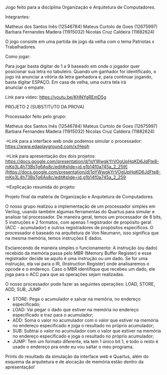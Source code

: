 Jogo feito para a disciplina Organização e Arquitetura de Computadores.

Integrantes:

Matheus dos Santos Inês (12546784)
Mateus Curtolo de Goes (12675997)
Barbara Fernandes Madera (11915032)
Nicolas Cruz Caldeira (11882624)


O jogo consiste em uma partida de jogo da velha com o tema Patriotas x Trabalhadores. 

Como jogar:

Para jogar basta digitar de 1 a 9 baseado em onde o jogador quer posicionar sua letra no tabuleiro. Quando um ganhador for identificado, o jogo irá anunciar a vitória da letra ganhadora e, para continuar jogando, basta digitar ESPAÇO. Em casa de velha, uma outra tela irá anunciar o empate.




Link para vídeo: https://youtu.be/KHNYgREmD5g




PROJETO 2 (SUBSTITUTO DA PROVA)

Processador feito pelo grupo:

Matheus dos Santos Inês (12546784)
Mateus Curtolo de Goes (12675997)
Barbara Fernandes Madera (11915032)
Nicolas Cruz Caldeira (11882624)

→Link para a interface web onde podemos simular o processador: https://www.edaplayground.com/x/Heqh

→Link para apresentação dos dois projetos: https://docs.google.com/presentation/d/1oYWwgkYrVOgUpHqKD6JdFte8-mKq3L4h73BsTg6As8c/edit#slide=id.g1b14f0a745a_2_259](https://docs.google.com/presentation/d/1oYWwgkYrVOgUpHqKD6JdFte8-mKq3L4h73BsTg6As8c/edit#slide=id.g1b14f0a745a_2_259

→Explicação resumida do projeto:

Projeto final da matéria de Organização e Arquitetura de Computadores. 

O nosso grupo realizou a implementação de um processador simples em Verilog, usando também algumas ferramentas do Quartus para simular e analisar tal processador.
De maneira geral, temos um processador de 8 bits, 5 instruções e 2 formatos, com apenas 1 registrador de propósito geral (ACC - acumulador) e outros registradores de propósitos específicos. 
O processador é baseado na arquitetura de Von Neumann, isso significa que na mesma memória, temos instruções E dados. 

Esclarecendo de maneira simples o funcionamento: 
A instrução (ou dado) recebido da memória passa pelo MBR (Memory Buffer Register) e esse registrador decide se aquilo é uma instrução ou um dado. 
Se for uma instrução, ela vai para o IR, (Instruction Register) onde analisaremos o opcode e o endereço. Caso o MBR identifique que recebeu um dado, ele joga para o ACC para que as operações sejam realizadas.


O nosso processador pode fazer as seguintes operações: LOAD, STORE, ADD, SUB, JUMP
- STORE: Pega o acumulador e salvar na memória, no endereço especificado;
- LOAD: Vai pegar o dado que estiver na memória no endereço especificado e traz para o acumulador;
- ADD: Soma o valor no acumulador com o valor que estiver na memória no endereço especificado e joga o resultado no próprio acumulador;
- SUB: Subtrai o valor no acumulador com o valor que estiver na memória no endereço especificado e joga o resultado no próprio acumulador;
- JUMP: Tem um formato diferente, ela tem 1 único bit 1, e todo o resto é usado o endereço pra onde eu vou saltar o meu programa.

Prints do resultado da simulação da interface web e Quartus, além do esquema da arquitetura e de alocação de memória estão dentro da apresentação!
